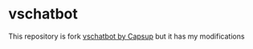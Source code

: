 # vschatbot
This repository is fork [vschatbot by Capsup](https://gitlab.com/vsmods-public/vschatbot) but it has my modifications 
